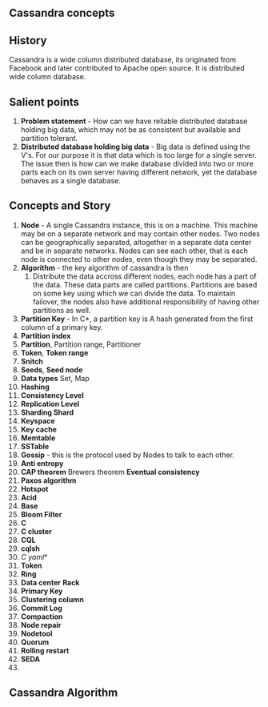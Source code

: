 ## Cassandra concepts

## History
Cassandra is a wide column distributed database, its originated from Facebook and later contributed to Apache open source.  It is distributed wide column database. 

## Salient points
1. **Problem statement** - How can we have  reliable distributed database holding big data, which may not be as consistent but available and partition tolerant. 
2. **Distributed database holding big data** - Big data is defined using the V's. For our purpose it is that data which is too large for a single server. The issue then is how can we make database divided into two or more parts each on its own server having different network, yet the database behaves as a single database. 

## Concepts  and Story
1. **Node** - A single Cassandra instance, this is on a machine. This machine may be on a separate  network and may contain other nodes. Two nodes can be geographically separated, altogether in a separate data center and be in separate networks. Nodes can see each other, that is each node is connected to other nodes, even though they may be separated.  
2. **Algorithm** - the key algorithm of cassandra is then 
	1. Distribute the data accross different nodes, each node has a part of the data. These data parts are called partitions. Partitions are based on some key using which we can divide the data. To maintain failover, the nodes also have additional responsibility of having other partitions as well.  
3. **Partition Key** - In C*, a partition key is A hash generated from the first column of a primary key. 
4. **Partition index**
5. **Partition**, Partition range, Partitioner
6. **Token**, **Token range**
7. **Snitch**
8. **Seeds**, **Seed node**
9. **Data types** Set, Map 	
10. **Hashing**
11. **Consistency Level**
12. **Replication Level**
13. **Sharding Shard**
14. **Keyspace**
15.  **Key cache**
16. **Memtable** 
17.  **SSTable**
18. **Gossip** - this is the protocol used by Nodes to talk to each other.
19. **Anti entropy**
20. **CAP theorem** Brewers theorem **Eventual consistency**
21. **Paxos algorithm**
22. **Hotspot**
23. **Acid**
24. **Base**
25. **Bloom Filter**
26. **C**
27. **C cluster**
28. **CQL**
29. **cqlsh**
30. **C* yaml**
31. **Token**
32. **Ring**
33. **Data center** **Rack**
34. **Primary Key**
35. **Clustering column**
36. **Commit Log**
37. **Compaction**
38. **Node repair**
39. **Nodetool**
40. **Quorum**
41. **Rolling restart**
42. **SEDA**
43. 

## Cassandra Algorithm
<!--stackedit_data:
eyJoaXN0b3J5IjpbMzkwMTI4MTA1LDgyNjA0NDE0NiwtMTI4Mj
k1OTc3NCwtNDk2NjczNzA1LC01NDc3NTQwMjgsLTE1Njk0ODQ5
ODUsLTczMDQ3NzM3OCwxNTM1MjEyNzQ5LDYxNzg5NDY5NiwtMT
Y0MzA1OTQ1MV19
-->